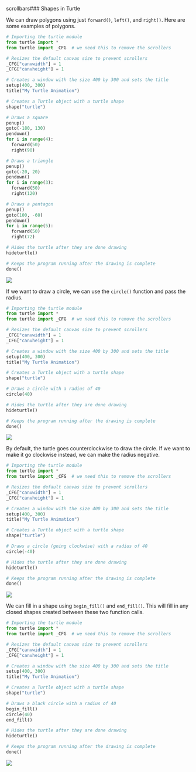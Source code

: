 scrollbars### Shapes in Turtle

We can draw polygons using just `forward()`, `left()`, and `right()`. Here are some examples of polygons.

```python
# Importing the turtle module
from turtle import *
from turtle import _CFG  # we need this to remove the scrollers

# Resizes the default canvas size to prevent scrollers
_CFG["canvwidth"] = 1 
_CFG["canvheight"] = 1

# Creates a window with the size 400 by 300 and sets the title
setup(400, 300)
title("My Turtle Animation")

# Creates a Turtle object with a turtle shape
shape("turtle")

# Draws a square
penup()
goto(-180, 130)
pendown()
for i in range(4):
  forward(50)
  right(90)

# Draws a triangle
penup()
goto(-20, 20)
pendown()
for i in range(3):
  forward(50)
  right(120)

# Draws a pentagon
penup()
goto(100, -60)
pendown()
for i in range(5):
  forward(50)
  right(72)

# Hides the turtle after they are done drawing
hideturtle()

# Keeps the program running after the drawing is complete
done()
```

![](../Images/Turtle_Shapes_1.png)

If we want to draw a circle, we can use the `circle()` function and pass the radius.

```python
# Importing the turtle module
from turtle import *
from turtle import _CFG  # we need this to remove the scrollers

# Resizes the default canvas size to prevent scrollers
_CFG["canvwidth"] = 1 
_CFG["canvheight"] = 1

# Creates a window with the size 400 by 300 and sets the title
setup(400, 300)
title("My Turtle Animation")

# Creates a Turtle object with a turtle shape
shape("turtle")

# Draws a circle with a radius of 40
circle(40)

# Hides the turtle after they are done drawing
hideturtle()

# Keeps the program running after the drawing is complete
done()
```

![](../Images/Turtle_Shapes_2.png)

By default, the turtle goes counterclockwise to draw the circle. If we want to make it go clockwise instead, we can make the radius negative.

```python
# Importing the turtle module
from turtle import *
from turtle import _CFG  # we need this to remove the scrollers

# Resizes the default canvas size to prevent scrollers
_CFG["canvwidth"] = 1 
_CFG["canvheight"] = 1

# Creates a window with the size 400 by 300 and sets the title
setup(400, 300)
title("My Turtle Animation")

# Creates a Turtle object with a turtle shape
shape("turtle")

# Draws a circle (going clockwise) with a radius of 40
circle(-40)

# Hides the turtle after they are done drawing
hideturtle()

# Keeps the program running after the drawing is complete
done()
```

![](../Images/Turtle_Shapes_3.png)

We can fill in a shape using `begin_fill()` and `end_fill()`. This will fill in any closed shapes created between these two function calls.

```python
# Importing the turtle module
from turtle import *
from turtle import _CFG  # we need this to remove the scrollers

# Resizes the default canvas size to prevent scrollers
_CFG["canvwidth"] = 1 
_CFG["canvheight"] = 1

# Creates a window with the size 400 by 300 and sets the title
setup(400, 300)
title("My Turtle Animation")

# Creates a Turtle object with a turtle shape
shape("turtle")

# Draws a black circle with a radius of 40
begin_fill()
circle(40)
end_fill()

# Hides the turtle after they are done drawing
hideturtle()

# Keeps the program running after the drawing is complete
done()
```

![](../Images/Turtle_Shapes_4.png)
